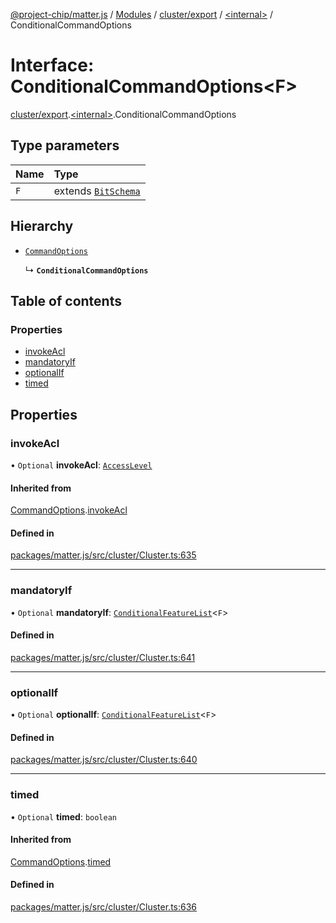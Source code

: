 [@project-chip/matter.js](../README.md) / [Modules](../modules.md) / [cluster/export](../modules/cluster_export.md) / [\<internal\>](../modules/cluster_export._internal_.md) / ConditionalCommandOptions

# Interface: ConditionalCommandOptions\<F\>

[cluster/export](../modules/cluster_export.md).[\<internal\>](../modules/cluster_export._internal_.md).ConditionalCommandOptions

## Type parameters

| Name | Type |
| :------ | :------ |
| `F` | extends [`BitSchema`](../modules/schema_export.md#bitschema) |

## Hierarchy

- [`CommandOptions`](cluster_export._internal_.CommandOptions.md)

  ↳ **`ConditionalCommandOptions`**

## Table of contents

### Properties

- [invokeAcl](cluster_export._internal_.ConditionalCommandOptions.md#invokeacl)
- [mandatoryIf](cluster_export._internal_.ConditionalCommandOptions.md#mandatoryif)
- [optionalIf](cluster_export._internal_.ConditionalCommandOptions.md#optionalif)
- [timed](cluster_export._internal_.ConditionalCommandOptions.md#timed)

## Properties

### invokeAcl

• `Optional` **invokeAcl**: [`AccessLevel`](../enums/cluster_export.AccessLevel.md)

#### Inherited from

[CommandOptions](cluster_export._internal_.CommandOptions.md).[invokeAcl](cluster_export._internal_.CommandOptions.md#invokeacl)

#### Defined in

[packages/matter.js/src/cluster/Cluster.ts:635](https://github.com/project-chip/matter.js/blob/5f71eedebdb9fa54338bde320c311bb359b7455d/packages/matter.js/src/cluster/Cluster.ts#L635)

___

### mandatoryIf

• `Optional` **mandatoryIf**: [`ConditionalFeatureList`](../modules/cluster_export.md#conditionalfeaturelist)\<`F`\>

#### Defined in

[packages/matter.js/src/cluster/Cluster.ts:641](https://github.com/project-chip/matter.js/blob/5f71eedebdb9fa54338bde320c311bb359b7455d/packages/matter.js/src/cluster/Cluster.ts#L641)

___

### optionalIf

• `Optional` **optionalIf**: [`ConditionalFeatureList`](../modules/cluster_export.md#conditionalfeaturelist)\<`F`\>

#### Defined in

[packages/matter.js/src/cluster/Cluster.ts:640](https://github.com/project-chip/matter.js/blob/5f71eedebdb9fa54338bde320c311bb359b7455d/packages/matter.js/src/cluster/Cluster.ts#L640)

___

### timed

• `Optional` **timed**: `boolean`

#### Inherited from

[CommandOptions](cluster_export._internal_.CommandOptions.md).[timed](cluster_export._internal_.CommandOptions.md#timed)

#### Defined in

[packages/matter.js/src/cluster/Cluster.ts:636](https://github.com/project-chip/matter.js/blob/5f71eedebdb9fa54338bde320c311bb359b7455d/packages/matter.js/src/cluster/Cluster.ts#L636)
